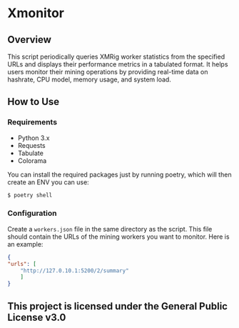 # Xmonitor

## Overview
This script periodically queries XMRig worker statistics from the specified URLs and displays their performance metrics in a tabulated format. It helps users monitor their mining operations by providing real-time data on hashrate, CPU model, memory usage, and system load.

## How to Use

### Requirements

- Python 3.x
- Requests
- Tabulate
- Colorama


You can install the required packages just by running poetry, which will then create an ENV you can use:

```bash
$ poetry shell
```

### Configuration
Create a `workers.json` file in the same directory as the script. This file should contain the URLs of the mining workers you want to monitor. Here is an example:
```json
{
"urls": [
	"http://127.0.10.1:5200/2/summary"
	]
}
```

## This project is licensed under the General Public License v3.0


